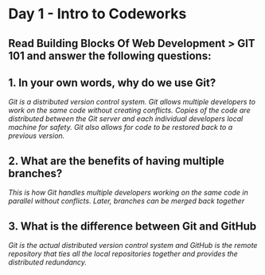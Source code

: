 # Day 1 - Intro to Codeworks

## Read Building Blocks Of Web Development > GIT 101 and answer the following questions:

## 1. In your own words, why do we use Git?
*Git is a distributed version control system. Git allows multiple developers to work on the same code without creating conflicts. Copies of the code are distributed between the Git server and each individual developers local machine for safety. Git also allows for code to be restored back to a previous version.*

## 2. What are the benefits of having multiple branches?
*This is how Git handles multiple developers working on the same code in parallel without conflicts. Later, branches can be merged back together*

## 3. What is the difference between Git and GitHub
*Git is the actual distributed version control system and GitHub is the remote repository that ties all the local repositories together and provides the distributed redundancy.*

<!-- ctrl backslash will VS code will give you comment in whatever language you are using -->

<!-- link -->

<!-- 
![alt text here](https://placehold.it/200x200)]

## font-styling
*italics*
**bold**
***bold italic***
_strike_
>this is a quopte it gets a little call out box
'This is a code it has a weird hightlight'
```javascript
var x = 17
x * 3
```
 -->
<!-- See BCW Vocabulary markdown page (blog page) -->
